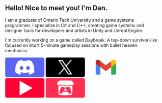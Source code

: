 ## Hello! Nice to meet you! I'm Dan.

I am a graduate of Ontario Tech University and a game systems programmer. I specialize in C# and C++, creating game systems and designer tools for developers and artists in Unity and Unreal Engine.

I'm currently working on a game called Daybreak. A top-down survivor-like focused on short 5-minute gameplay sessions with bullet heaven mechanics.

[![Link to my Discord](Button_Discord.png "Link to my Discord")](https://discordapp.com/users/634863506319212550)
[![Link to my X](Button_X.png "Link to my X")](https://x.com/Daniel_Fiuk)
[![Link to my Gmail](Button_Gmail.png "Link to my Gmail")](daniel.fiuk21@gmail.com)
[![Link to my YouTube](Button_YouTube.png "Link to my YouTube")](https://www.youtube.com/@Daniel_Fiuk)
[![Link to my Itch](Button_Itch.png "Link to my Itch")](https://daniel-fiuk.itch.io/)

<!--
**ShockWaveGamer/ShockWaveGamer** is a ✨ _special_ ✨ repository because its `README.md` (this file) appears on your GitHub profile.

Here are some ideas to get you started:

- 🔭 I’m currently working on ...
- 🌱 I’m currently learning ...
- 👯 I’m looking to collaborate on ...
- 🤔 I’m looking for help with ...
- 💬 Ask me about ...
- 📫 How to reach me: ...
- 😄 Pronouns: ...
- ⚡ Fun fact: ...
-->

